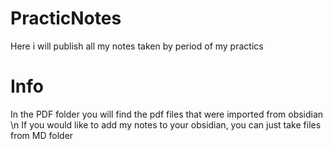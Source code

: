 # PracticNotes
Here i will publish all my notes taken by period of my practics
# Info
In the PDF folder you will find the pdf files that were imported from obsidian \n
If you would like to add my notes to your obsidian, you can just take files from MD folder
